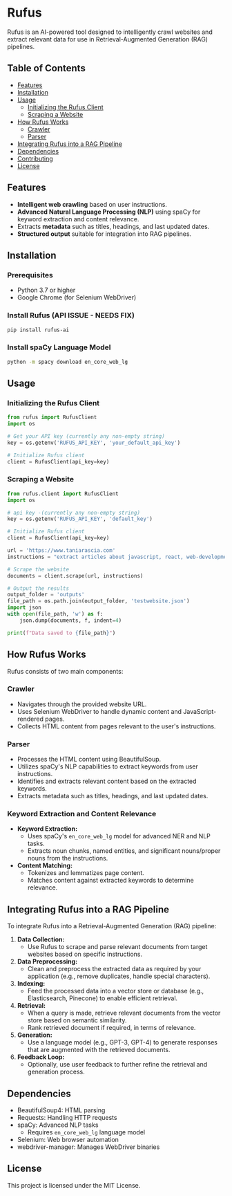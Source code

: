 # Rufus

Rufus is an AI-powered tool designed to intelligently crawl websites and extract relevant data for use in Retrieval-Augmented Generation (RAG) pipelines.

## Table of Contents
- [Features](#features)
- [Installation](#installation)
- [Usage](#usage)
  - [Initializing the Rufus Client](#initializing-the-rufus-client)
  - [Scraping a Website](#scraping-a-website)
- [How Rufus Works](#how-rufus-works)
  - [Crawler](#crawler)
  - [Parser](#parser)
- [Integrating Rufus into a RAG Pipeline](#integrating-rufus-into-a-rag-pipeline)
- [Dependencies](#dependencies)
- [Contributing](#contributing)
- [License](#license)

## Features
- **Intelligent web crawling** based on user instructions.
- **Advanced Natural Language Processing (NLP)** using spaCy for keyword extraction and content relevance.
- Extracts **metadata** such as titles, headings, and last updated dates.
- **Structured output** suitable for integration into RAG pipelines.

## Installation
### Prerequisites
- Python 3.7 or higher
- Google Chrome (for Selenium WebDriver)

### Install Rufus (API ISSUE - NEEDS FIX)
```bash
pip install rufus-ai
```

### Install spaCy Language Model
```bash
python -m spacy download en_core_web_lg
```

## Usage
### Initializing the Rufus Client
```python
from rufus import RufusClient
import os

# Get your API key (currently any non-empty string)
key = os.getenv('RUFUS_API_KEY', 'your_default_api_key')

# Initialize Rufus client
client = RufusClient(api_key=key)
```

### Scraping a Website
```python
from rufus.client import RufusClient
import os

# api key -(currently any non-empty string)
key = os.getenv('RUFUS_API_KEY', 'default_key')

# Initialize Rufus client
client = RufusClient(api_key=key)

url = 'https://www.taniarascia.com'
instructions = "extract articles about javascript, react, web-development"

# Scrape the website
documents = client.scrape(url, instructions)

# Output the results
output_folder = 'outputs'
file_path = os.path.join(output_folder, 'testwebsite.json')
import json
with open(file_path, 'w') as f:
    json.dump(documents, f, indent=4)

print(f"Data saved to {file_path}")
```

## How Rufus Works
Rufus consists of two main components:

### Crawler
- Navigates through the provided website URL.
- Uses Selenium WebDriver to handle dynamic content and JavaScript-rendered pages.
- Collects HTML content from pages relevant to the user's instructions.

### Parser
- Processes the HTML content using BeautifulSoup.
- Utilizes spaCy's NLP capabilities to extract keywords from user instructions.
- Identifies and extracts relevant content based on the extracted keywords.
- Extracts metadata such as titles, headings, and last updated dates.

### Keyword Extraction and Content Relevance
- **Keyword Extraction:**
  - Uses spaCy's `en_core_web_lg` model for advanced NER and NLP tasks.
  - Extracts noun chunks, named entities, and significant nouns/proper nouns from the instructions.
- **Content Matching:**
  - Tokenizes and lemmatizes page content.
  - Matches content against extracted keywords to determine relevance.

## Integrating Rufus into a RAG Pipeline
To integrate Rufus into a Retrieval-Augmented Generation (RAG) pipeline:

1. **Data Collection:**
   - Use Rufus to scrape and parse relevant documents from target websites based on specific instructions.
2. **Data Preprocessing:**
   - Clean and preprocess the extracted data as required by your application (e.g., remove duplicates, handle special characters).
3. **Indexing:**
   - Feed the processed data into a vector store or database (e.g., Elasticsearch, Pinecone) to enable efficient retrieval.
4. **Retrieval:**
   - When a query is made, retrieve relevant documents from the vector store based on semantic similarity.
   - Rank retrieved document if required, in terms of relevance.
5. **Generation:**
   - Use a language model (e.g., GPT-3, GPT-4) to generate responses that are augmented with the retrieved documents.
6. **Feedback Loop:**
   - Optionally, use user feedback to further refine the retrieval and generation process.

## Dependencies
- BeautifulSoup4: HTML parsing
- Requests: Handling HTTP requests
- spaCy: Advanced NLP tasks
  - Requires `en_core_web_lg` language model
- Selenium: Web browser automation
- webdriver-manager: Manages WebDriver binaries

## License
This project is licensed under the MIT License.
